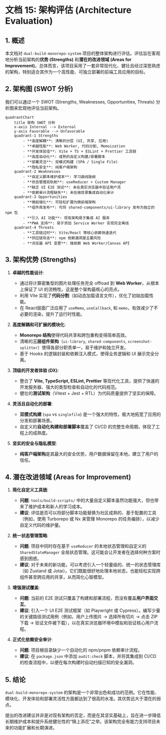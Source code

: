 
# 文档 15: 架构评估 (Architecture Evaluation)

## 1. 概述

本文档对 `dual-build-monorepo-system` 项目的整体架构进行评估。评估旨在客观地分析当前架构的**优势 (Strengths)** 和**潜在的改进领域 (Areas for Improvement)**。总体而言，该项目采用了一套非常现代化、健壮且经过深思熟虑的架构，特别适合其作为一个高性能、可独立部署的前端工具应用的目标。

## 2. 架构图 (SWOT 分析)

我们可以通过一个 SWOT (Strengths, Weaknesses, Opportunities, Threats) 分析图来宏观地评估当前架构。

```mermaid
quadrantChart
    title 架构 SWOT 分析
    x-axis Internal --> External
    y-axis Favorable --> Unfavorable
    quadrant-1 Strengths
        - **高度解耦**: 清晰的分层 (UI, 共享, 应用)
        - **卓越性能**: Web Worker, 代码分割, Memoization
        - **开发体验佳**: Vite + TS + ESLint + Prettier 工具链
        - **高度自动化**: 成熟的自定义构建/部署脚本
        - **部署灵活**: 双模式构建 (SPA / Single File)
        - **隐私安全**: 纯客户端架构
    quadrant-2 Weaknesses
        - **自定义脚本维护成本**: 学习曲线陡峭
        - **状态管理双轨制**: useReducer + Custom Manager
        - **缺乏 UI E2E 测试**: 未在真实浏览器中验证用户流
        - **依赖审计流程缺失**: 未在根目录集成自动化审计
    quadrant-3 Opportunities
        - **微前端化**: 可轻松扩展为微前端架构
        - **组件库发布**: 可将 shared-components/ui-library 发布为独立的 npm 包
        - **引入 AI 功能**: 现有架构易于集成 AI 服务
        - **PWA 支持**: 易于添加 Service Worker 实现完全离线
    quadrant-4 Threats
        - **工具链过时**: Vite/React 等核心依赖快速迭代
        - **供应链攻击**: npm 依赖漏洞是主要风险
        - **浏览器 API 变更**: 强依赖 Web Worker/Canvas API
```

## 3. 架构优势 (Strengths)

1.  **卓越的性能设计**:
    *   通过将计算密集型的图片处理任务完全 offload 到 **Web Worker**，从根本上保证了 UI 的流畅性。这是整个架构最核心的亮点。
    *   利用 Vite 实现了**代码分割**（如动态加载语言文件），优化了初始加载性能。
    *   在 React层面广泛应用了 `useMemo`, `useCallback`, 和 `memo`，有效减少了不必要的渲染，提升了运行时性能。

2.  **高度解耦和可扩展的模块化**:
    *   **Monorepo 结构**使得代码共享和跨包重构变得简单高效。
    *   清晰的**三层组件架构**（`ui-library`, `shared-components`, `screenshot-splitter`）使得各部分职责单一，易于维护和独立开发。
    *   基于 Hooks 的逻辑封装和依赖注入模式，使得业务逻辑和 UI 展示完全分离。

3.  **顶级的开发者体验 (DX)**:
    *   整合了 **Vite, TypeScript, ESLint, Prettier** 等现代化工具，提供了快速的开发服务器、强大的类型检查和自动化的代码规范。
    *   健壮的**测试架构**（Vitest + Jest + RTL）为代码质量提供了坚实的保障。

4.  **灵活且自动化的部署**:
    *   **双模式构建** (`spa` vs `singlefile`) 是一个强大的特性，极大地拓宽了应用的分发和部署场景。
    *   自定义的**自动化构建和部署脚本**覆盖了 CI/CD 的完整生命周期，体现了工程上的成熟度。

5.  **坚实的安全与隐私模型**:
    *   **纯客户端架构**是其最大的安全优势，用户数据保留在本地，建立了用户的信任。

## 4. 潜在改进领域 (Areas for Improvement)

1.  **简化自定义工具链**:
    *   **问题**: `tools/build-scripts/` 中的大量自定义脚本虽然功能强大，但也带来了维护成本和新人的学习成本。
    *   **建议**: 评估是否可以将部分脚本功能替换为社区成熟的、基于配置的工具（例如，使用 Turborepo 或 Nx 来管理 Monorepo 的任务编排），以减少自定义代码的维护量。

2.  **统一状态管理策略**:
    *   **问题**: 项目中同时存在基于 `useReducer` 的本地状态管理和自定义的 `SharedStateManager` 全局状态管理。这可能会让开发者在选择何种方案时感到困惑。
    *   **建议**: 对于未来的新功能，可以考虑引入一个轻量级的、统一的状态管理库（如 Zustand 或 Jotai）。它们既能很好地处理本地状态，也能轻松实现跨组件甚至跨应用的共享，从而简化心智模型。

3.  **增强测试覆盖**:
    *   **问题**: 当前的 E2E 测试只覆盖了构建和部署流程，而没有覆盖**用户界面交互**。
    *   **建议**: 引入一个 UI E2E 测试框架（如 Playwright 或 Cypress）。编写少量的关键路径测试用例（例如，用户上传图片 -> 选择所有切片 -> 点击 ZIP 下载 -> 验证文件被下载），以在真实浏览器环境中模拟和验证核心用户流程。

4.  **正式化依赖安全审计**:
    *   **问题**: 项目根目录缺少一个自动化的 npm/pnpm 依赖审计流程。
    *   **建议**: 在 `package.json` 中添加 `audit:check` 脚本，并将其集成到 CI/CD 的检查流程中，以便在每次构建时自动扫描已知的安全漏洞。

## 5. 结论

`dual-build-monorepo-system` 的架构是一个非常出色和成功的范例。它在性能、模块化、开发体验和部署灵活性方面都达到了很高的水准。其优势远大于潜在的弱点。

提出的改进建议并非是对现有架构的否定，而是在其坚实基础上，旨在进一步降低长期维护成本和提升系统健壮性的“锦上添花”之举。该架构完全有能力支持项目未来的功能扩展和长期演进。
